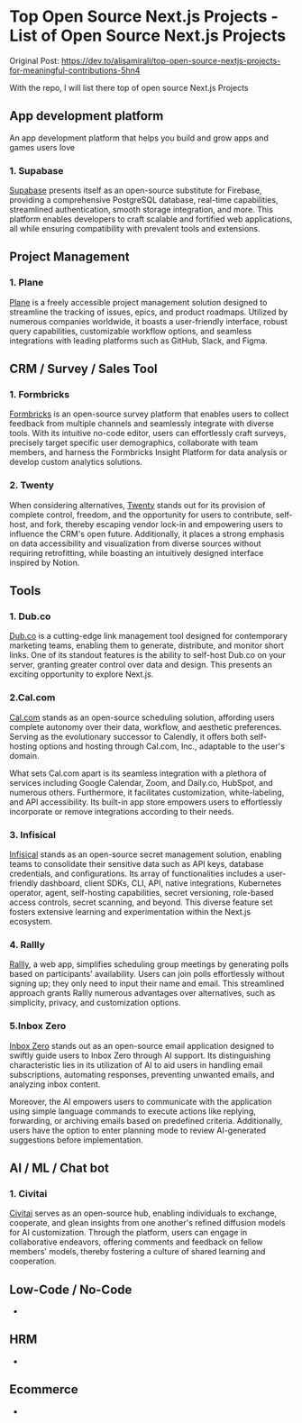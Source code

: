 # Top Open Source Next.js Projects - List of Open Source Next.js Projects

Original Post: https://dev.to/alisamirali/top-open-source-nextjs-projects-for-meaningful-contributions-5hn4

With the repo, I will list there top of open source Next.js Projects

## App development platform
An app development platform that helps you build and grow apps and games users love

### 1. Supabase
[Supabase](https://github.com/supabase/supabase) presents itself as an open-source substitute for Firebase, providing a comprehensive PostgreSQL database, real-time capabilities, streamlined authentication, smooth storage integration, and more. 
This platform enables developers to craft scalable and fortified web applications, all while ensuring compatibility with prevalent tools and extensions.


## Project Management

### 1. Plane
[Plane](https://github.com/makeplane/plane) is a freely accessible project management solution designed to streamline the tracking of issues, epics, and product roadmaps. Utilized by numerous companies worldwide, it boasts a user-friendly interface, robust query capabilities, customizable workflow options, and seamless integrations with leading platforms such as GitHub, Slack, and Figma.


## CRM / Survey / Sales Tool

### 1. Formbricks
[Formbricks](https://github.com/formbricks/formbricks) is an open-source survey platform that enables users to collect feedback from multiple channels and seamlessly integrate with diverse tools. With its intuitive no-code editor, users can effortlessly craft surveys, precisely target specific user demographics, collaborate with team members, and harness the Formbricks Insight Platform for data analysis or develop custom analytics solutions.

### 2. Twenty
When considering alternatives, [Twenty](https://github.com/twentyhq/twenty) stands out for its provision of complete control, freedom, and the opportunity for users to contribute, self-host, and fork, thereby escaping vendor lock-in and empowering users to influence the CRM's open future. Additionally, it places a strong emphasis on data accessibility and visualization from diverse sources without requiring retrofitting, while boasting an intuitively designed interface inspired by Notion.

## Tools

### 1. Dub.co
[Dub.co](https://github.com/dubinc/dub) is a cutting-edge link management tool designed for contemporary marketing teams, enabling them to generate, distribute, and monitor short links. One of its standout features is the ability to self-host Dub.co on your server, granting greater control over data and design. This presents an exciting opportunity to explore Next.js.

### 2.Cal.com
[Cal.com](https://github.com/calcom/cal.com) stands as an open-source scheduling solution, affording users complete autonomy over their data, workflow, and aesthetic preferences. Serving as the evolutionary successor to Calendly, it offers both self-hosting options and hosting through Cal.com, Inc., adaptable to the user's domain.

What sets Cal.com apart is its seamless integration with a plethora of services including Google Calendar, Zoom, and Daily.co, HubSpot, and numerous others. Furthermore, it facilitates customization, white-labeling, and API accessibility. Its built-in app store empowers users to effortlessly incorporate or remove integrations according to their needs.

### 3. Infisical 
[Infisical](https://github.com/Infisical/infisical) stands as an open-source secret management solution, enabling teams to consolidate their sensitive data such as API keys, database credentials, and configurations. Its array of functionalities includes a user-friendly dashboard, client SDKs, CLI, API, native integrations, Kubernetes operator, agent, self-hosting capabilities, secret versioning, role-based access controls, secret scanning, and beyond. This diverse feature set fosters extensive learning and experimentation within the Next.js ecosystem.

### 4. Rallly
[Rallly](https://github.com/lukevella/rallly), a web app, simplifies scheduling group meetings by generating polls based on participants' availability. Users can join polls effortlessly without signing up; they only need to input their name and email. This streamlined approach grants Rallly numerous advantages over alternatives, such as simplicity, privacy, and customization options.

### 5.Inbox Zero
[Inbox Zero](https://github.com/elie222/inbox-zero) stands out as an open-source email application designed to swiftly guide users to Inbox Zero through AI support. Its distinguishing characteristic lies in its utilization of AI to aid users in handling email subscriptions, automating responses, preventing unwanted emails, and analyzing inbox content.

Moreover, the AI empowers users to communicate with the application using simple language commands to execute actions like replying, forwarding, or archiving emails based on predefined criteria. Additionally, users have the option to enter planning mode to review AI-generated suggestions before implementation.

## AI / ML / Chat bot

### 1. Civitai  
[Civitai](https://github.com/civitai/civitai) serves as an open-source hub, enabling individuals to exchange, cooperate, and glean insights from one another's refined diffusion models for AI customization. Through the platform, users can engage in collaborative endeavors, offering comments and feedback on fellow members' models, thereby fostering a culture of shared learning and cooperation.

## Low-Code / No-Code
- 
## HRM
-
## Ecommerce
-
